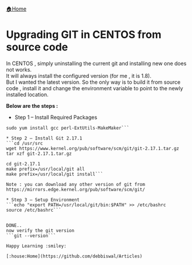 [:house:Home](https://github.com/debbiswal/Articles)

# Upgrading GIT in CENTOS from source code  

In CENTOS , simply uninstalling the current git and installing new one does not works.  
It will always install the configured version (for me , it is 1.8).  
But I wanted the latest version. So the only way is to build it from source code , install it and change the environment variable to point to the newly installed location.  

**Below are the steps :**  

* Step 1 – Install Required Packages
```sudo yum install curl-devel expat-devel gettext-devel openssl-devel zlib-devel
sudo yum install gcc perl-ExtUtils-MakeMaker```

* Step 2 – Install Git 2.17.1
```cd /usr/src
wget https://www.kernel.org/pub/software/scm/git/git-2.17.1.tar.gz
tar xzf git-2.17.1.tar.gz

cd git-2.17.1
make prefix=/usr/local/git all
make prefix=/usr/local/git install```

Note : you can download any other version of git from https://mirrors.edge.kernel.org/pub/software/scm/git/

* Step 3 – Setup Environment
```echo "export PATH=/usr/local/git/bin:$PATH" >> /etc/bashrc
source /etc/bashrc```


DONE..  
now verify the git version  
```git --version```  

Happy Learning :smiley:  

[:house:Home](https://github.com/debbiswal/Articles)
